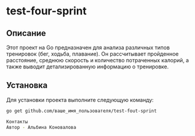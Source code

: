 # test-four-sprint

## Описание
Этот проект на Go предназначен для анализа различных типов тренировок (бег, ходьба, плавание). Он рассчитывает пройденное расстояние, среднюю скорость и количество потраченных калорий, а также выводит детализированную информацию о тренировке.

## Установка
Для установки проекта выполните следующую команду:

```bash
go get github.com/ваше_имя_пользователя/test-fout-sprint

Контакты
Автор - Альбина Коновалова
